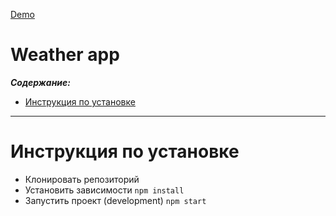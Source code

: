 [Demo](https://hydrobee3000.github.io/weather/#/current-weather)

# Weather app

**_Содержание:_**

- [Инструкция по установке](#Setup-info)

--- 

# Инструкция по установке <a name="Setup-info"></a>

- Клонировать репозиторий
- Установить зависимости `npm install`
- Запустить проект (development) `npm start`
